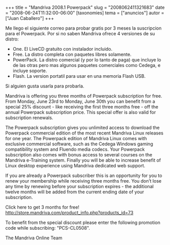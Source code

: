+++
title = "Mandriva 2008.1 Powerpack"
slug = "2008062411321683"
date = "2008-06-24T11:32:00-06:00"
[taxonomies]
tema = ["anuncios"]
autor = ["Juan Caballero"]
+++

Me llego el siguiente correo para probar gratis por 3 meses la
suscripcion para el Powerpack. Por si no saben Mandriva ofrece 4
versiones de su distro:

-   One. El LiveCD gratuito con instalador incluido.
-   Free. La distro completa con paquetes libres solamente.
-   PowerPack. La distro comercial (y por lo tanto de paga) que incluye
    lo de las otras pero mas algunos paquetes comerciales como Cedega, e
    incluye soporte.
-   Flash. La version portatil para usar en una memoria Flash USB.

Si alguien gusta usarla para probarla.

<!-- more -->
Mandriva is offering you three months of Powerpack subscription for
free. From Monday, June 23rd to Monday, June 30th you can benefit from a
special 25% discount - like receiving the first three months free - off
the annual Powerpack subscription price. This special offer is also
valid for subscription renewals.

The Powerpack subscription gives you unlimited access to download the
Powerpack commercial edition of the most recent Mandriva Linux releases
for one year. The Powerpack edition of Mandriva Linux comes with
exclusive commercial software, such as the Cedega Windows gaming
compatibility system and Fluendo media codecs. Your Powerpack
subscription also comes with bonus access to several courses on the
Mandriva e-Training system. Finally you will be able to increase benefit
of Linux desktop experience using Mandriva dedicated web support.

If you are already a Powerpack subscriber this is an opportunity for you
to renew your membership while receiving three months free. You don’t
lose any time by renewing before your subscription expires - the
additional twelve months will be added from the current ending date of
your subscription.

Click here to get 3 months for free!
<a href="http://store.mandriva.com/product_info.php?products_id=73">http://store.mandriva.com/product_info.php?products_id=73</a>

To benefit from the special discount please enter the following
promotion code while subscribing: "PCS-CL0508".

The Mandriva Online Team
